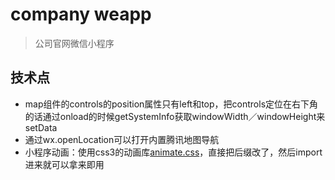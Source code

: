 # company weapp
> 公司官网微信小程序


## 技术点
* map组件的controls的position属性只有left和top，把controls定位在右下角的话通过onload的时候getSystemInfo获取windowWidth／windowHeight来setData
* 通过wx.openLocation可以打开内置腾讯地图导航
* 小程序动画：使用css3的动画库[animate.css](https://daneden.github.io/animate.css/)，直接把后缀改了，然后import进来就可以拿来即用
